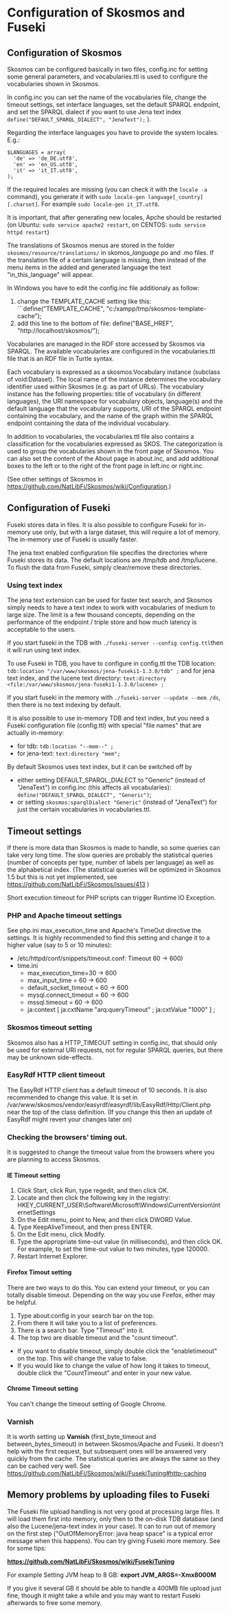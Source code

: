 # Configuration of Skosmos and Fuseki

## Configuration of Skosmos

Skosmos can be configured basically in two files, config.inc for setting some general parameters, and vocabularies.ttl is used to configure the vocabularies shown in Skosmos. 

In config.inc you can set the name of the vocabularies file, change the timeout settings, set interface languages, set the default SPARQL endpoint, and set the SPARQL dialect if you want to use Jena text index  ```define("DEFAULT_SPARQL_DIALECT", "JenaText");``` ).

Regarding the interface languages you have to provide the system locales. E.g.:
```
$LANGUAGES = array(
  'de' => 'de_DE.utf8',
  'en' => 'en_US.utf8',
  'it' => 'it_IT.utf8',
);

```
If the required locales are missing (you can check it with the ```locale -a``` command), you generate it with ```sudo locale-gen language[_country][.charset]```. 
For example ```sudo locale-gen it_IT.utf8```.

It is important, that after generating new locales, Apche should be restarted (on Ubuntu: ```sudo service apache2 restart```, on CENTOS: ```sudo service httpd restart```)  

The translations of Skosmos menus are stored in the folder ```skosmos/resource/translations/``` in skomos_*language*.po and .mo files. If the translation file of a certain language is missing, then instead of the menu items in the added and generated language the text "in_this_language" will appear.


In Windows you have to edit the config.inc file additionaly as follow:
1. change the TEMPLATE_CACHE setting like this: ```define("TEMPLATE_CACHE", "c:/xampp/tmp/skosmos-template-cache");
2. add this line to the bottom of file:
define("BASE_HREF", "http://localhost/skosmos/");

Vocabularies are managed in the RDF store accessed by Skosmos via SPARQL. The available vocabularies are configured in the vocabularies.ttl file that is an RDF file in Turtle syntax.

Each vocabulary is expressed as a skosmos:Vocabulary instance (subclass of void:Dataset). The local name of the instance determines the vocabulary identifier used within Skosmos (e.g. as part of URLs). The vocabulary instance has the following properties: title of vocabulary (in different languages), the URI namespace for vocabulary objects, language(s) and the default language that the vocabulary supports, URI of the SPARQL endpoint containing the vocabulary, and the name of the graph within the SPARQL endpoint containing the data of the individual vocabulary.

In addition to vocabularies, the vocabularies.ttl file also contains a classification for the vocabularies expressed as SKOS. The categorization is used to group the vocabularies shown in the front page of Skosmos. You can also set the content of the About page in about.inc, and add additional boxes to the left or to the right of the front page in left.inc or right.inc.

(See other settings of Skosmos in https://github.com/NatLibFi/Skosmos/wiki/Configuration.)

## Configuration of Fuseki

Fuseki stores data in files. It is also possible to configure Fuseki for in-memory use only, but with a large dataset, this will require a lot of memory. The in-memory use of Fuseki is usually faster.

The jena text enabled configuration file specifies the directories where Fuseki stores its data. The default locations are /tmp/tdb and /tmp/lucene. To flush the data from Fuseki, simply clear/remove these directories. 


### Using text index

The jena text extension can be used for faster text search, and Skosmos simply needs to have a text index to work with vocabularies of medium to large size. The limit is a few thousand concepts, depending on the performance of the endpoint / triple store and how much latency is acceptable to the users.

If you start fuseki in the TDB with ```./fuseki-server --config config.ttl```then it will run using text index.

To use Fuseki in TDB, you have to configure in config.ttl the TDB location:
```tdb:location "/var/www/skosmos/jena-fuseki1-1.3.0/tdb" ;```
and for jena text index, and the lucene text directory:
```text:directory <file:/var/www/skosmos/jena-fuseki1-1.3.0/lucene> ;```

If you start fuseki in the memory with ```./fuseki-server --update --mem /ds```, then there is no text indexing by default.

It is also possible to use in-memory TDB and text index, but you need a Fuseki configuration file (config.ttl) with special "file names" that are actually in-memory:
* for tdb: ```tdb:location "--mem--" ; ```
* for jena-text: ```text:directory "mem"; ```

By default Skosmos uses text index, but it can be switched off by 
* either setting DEFAULT_SPARQL_DIALECT to "Generic" (instead of "JenaText") in config.inc (this affects all 
vocabularies):
```define("DEFAULT_SPARQL_DIALECT", "Generic")```;
* or setting ```skosmos:sparqlDialect "Generic"``` (instead of "JenaText") for just the certain vocabularies in vocabularies.ttl.

## Timeout settings

If there is more data than Skosmos is made to handle, so some queries can take very long time. 
The slow queries are probably the statistical queries (number of concepts per type, number of labels per language) as well as the alphabetical index. (The statistical queries will be optimized in Skosmos 1.5 but this is not yet implemented, see https://github.com/NatLibFi/Skosmos/issues/413 )

Short execution timeout for PHP scripts can trigger Runtime IO Exception.

### PHP and Apache timeout settings

See php.ini max_execution_time and Apache's TimeOut directive the settings. 
It is highly recommended to find this setting and change it to a higher value (say to 5 or 10 minutes):  

* /etc/httpd/conf/snippets/timeout.conf: Timeout 60 -> 600)
* time.ini  
  * max_execution_time=30 -> 600
  * max_input_time = 60 -> 600
  * default_socket_timeout = 60 -> 600
  * mysql.connect_timeout = 60 -> 600
  * mssql.timeout = 60 -> 600
  * ja:context [ ja:cxtName "arq:queryTimeout" ;  ja:cxtValue "1000" ] ;

### Skosmos timeout setting

Skosmos also has a HTTP_TIMEOUT setting in config.inc, that should only be used for external URI requests, not for regular SPARQL queries, but there may be unknown side-effects. 

### EasyRdf HTTP client timeout

The EasyRdf HTTP client has a default timeout of 10 seconds. It is also recommended to change this value. 
It is set in /var/www/skosmos/vendor/easyrdf/easyrdf/lib/EasyRdf/Http/Client.php near the top of the class definition. (If you change this then an update of EasyRdf might revert your changes later on)

### Checking the browsers' timing out. 

It is suggested to change the timeout value from the browsers where you are planning to access Skosmos.

#### IE Timeout setting

1. Click Start, click Run, type regedit, and then click OK.
2. Locate and then click the following key in the registry: HKEY_CURRENT_USER\Software\Microsoft\Windows\CurrentVersion\InternetSettings
3. On the Edit menu, point to New, and then click DWORD Value.
4. Type KeepAliveTimeout, and then press ENTER.
5. On the Edit menu, click Modify.
6. Type the appropriate time-out value (in milliseconds), and then click OK. For example, to set the time-out value to two minutes, type 120000.
7. Restart Internet Explorer.

#### Firefox Timout setting

There are two ways to do this. You can extend your timeout, or you can totally disable timeout. Depending on the way you use Firefox, either may be helpful. 

1. Type about:config in your search bar on the top. 
2. From there it will take you to a list of preferences. 
3. There is a search bar. Type "Timeout" into it. 
4. The top two are disable timeout and the "count timeout". 
  * If you want to disable timeout, simply double click the "enabletimeout" on the top. This will change the value to false. 
  * If you would like to change the value of how long it takes to timeout, double click the "CountTimeout" and enter in your new value.

#### Chrome Timeout setting

You can't change the timeout setting of Google Chrome. 

### Varnish

It is worth setting up **Varnish** (first_byte_timeout and between_bytes_timeout) in between Skosmos/Apache and Fuseki. It doesn't help with the first request, but subsequent ones will be answered very quickly from the cache. The statistical queries are always the same so they can be cached very well. 
See https://github.com/NatLibFi/Skosmos/wiki/FusekiTuning#http-caching 


## Memory problems by uploading files to Fuseki

The Fuseki file upload handling is not very good at processing large files. It will load them first into memory, only then to the on-disk TDB database (and also the Lucene/jena-text index in your case). It can  to run out of memory on the first step ("OutOfMemoryError: java heap space" is a typical error message when this happens). 
You can try giving Fuseki more memory. See for some tips:

**https://github.com/NatLibFi/Skosmos/wiki/FusekiTuning** 

For example Setting JVM heap to 8 GB:
**export JVM_ARGS=-Xmx8000M**

If you give it several GB it should be able to handle a 400MB file upload just fine, though it might take a while and you may want to restart Fuseki afterwards to free some memory. 



